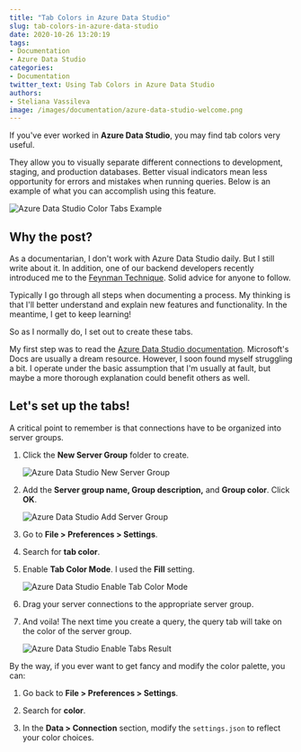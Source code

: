 ```yaml
---
title: "Tab Colors in Azure Data Studio"
slug: tab-colors-in-azure-data-studio
date: 2020-10-26 13:20:19
tags:
- Documentation
- Azure Data Studio
categories:
- Documentation
twitter_text: Using Tab Colors in Azure Data Studio
authors: 
- Steliana Vassileva
image: /images/documentation/azure-data-studio-welcome.png
---
```


If you've ever worked in **Azure Data Studio**, you may find tab colors very useful.

They allow you to visually separate different connections to development, staging, and production databases. Better visual indicators mean less opportunity for errors and mistakes when running queries. Below is an example of what you can accomplish using this feature.

![Azure Data Studio Color Tabs Example](/images/documentation/azure-data-studio-color-tabs-example.png)

## Why the post?

As a documentarian, I don't work with Azure Data Studio daily. But I still write about it. In addition, one of our backend developers recently introduced me to the [Feynman Technique](https://fs.blog/2012/04/feynman-technique/). Solid advice for anyone to follow.

Typically I go through all steps when documenting a process. My thinking is that I'll better understand and explain new features and functionality. In the meantime, I get to keep learning! 

So as I normally do, I set out to create these tabs. 

My first step was to read the [Azure Data Studio documentation](https://docs.microsoft.com/en-us/sql/azure-data-studio/settings?view=sql-server-ver15#tab-color). Microsoft's Docs are usually a dream resource. However, I soon found myself struggling a bit. I operate under the basic assumption that I'm usually at fault, but maybe a more thorough explanation could benefit others as well.

## Let's set up the tabs!

A critical point to remember is that connections have to be organized into server groups.

1. Click the **New Server Group** folder to create.
  
    ![Azure Data Studio New Server Group](/images/documentation/azure-data-studio-new-server-group.png)

2. Add the **Server group name, Group description,** and **Group color**. Click **OK**.
    
    ![Azure Data Studio Add Server Group](/images/documentation/azure-data-studio-add-server-group.png)

3. Go to **File > Preferences > Settings**.

4. Search for **tab color**.

5. Enable **Tab Color Mode**. I used the **Fill** setting.
    
    ![Azure Data Studio Enable Tab Color Mode](/images/documentation/azure-data-studio-enable-tab-color.png)

6. Drag your server connections to the appropriate server group.

7. And voila! The next time you create a query, the query tab will take on the color of the server group.

    ![Azure Data Studio Enable Tabs Result](/images/documentation/azure-data-studio-final-result.png)  


By the way, if you ever want to get fancy and modify the color palette, you can:

1. Go back to **File > Preferences > Settings**. 

2. Search for **color**. 

3. In the **Data > Connection** section, modify the `settings.json` to reflect your color choices.
